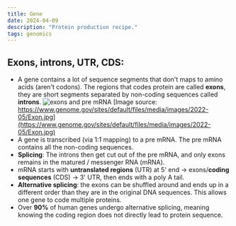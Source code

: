 ```yaml
---
title: Gene
date: 2024-04-09
description: "Protein production recipe."
tags: genomics
---
```


Exons, introns, UTR,  CDS: 
----
  - A gene contains a lot of sequence segments that don't maps to amino acids (aren't codons). The regions that codes protein are called **exons**, they are short segments separated by non-coding sequences called **introns**.
  ![exons and pre mRNA](https://www.genome.gov/sites/default/files/media/images/2022-05/Exon.jpg)
  [Image source: https://www.genome.gov/sites/default/files/media/images/2022-05/Exon.jpg](https://www.genome.gov/sites/default/files/media/images/2022-05/Exon.jpg)
  - A gene is transcribed (via 1:1 mapping) to a pre mRNA. The pre mRNA contains all the non-coding sequences.
  - **Splicing**: The introns then get cut out of the pre mRNA, and only exons remains in the matured / messenger RNA (mRNA).
  - mRNA starts with **untranslated regions** (UTR) at 5' end -> exons/**coding sequences** (CDS) -> 3' UTR, then ends with a poly A tail.
  - **Alternative splicing**: the exons can be shuffled around and ends up in a different order than they are in the original DNA sequences. This allows one gene to code multiple proteins. 
  - Over **90%** of human genes undergo alternative splicing, meaning knowing the coding region does not directly lead to protein sequence.